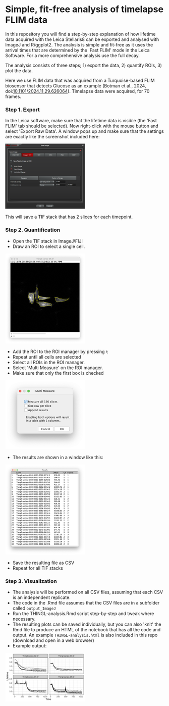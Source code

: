 # Simple, fit-free analysis of timelapse FLIM data

In this repository you will find a step-by-step explanation of how lifetime data acquired with the Leica Stellaris8 can be exported and analysed with ImageJ and R/ggplot2.
The analysis is simple and fit-free as it uses the arrival times that are determined by the 'Fast FLIM' mode in the Leica Software. For a more comprehensive analysis use the full decay.

The analysis consists of three steps; 1) export the data, 2) quantify ROIs, 3) plot the data.

Here we use FLIM data that was acquired from a Turquoise-based FLIM biosensor that detects Glucose as an example (Botman et al., 2024, doi:[10.1101/2024.11.29.626064](https://doi.org/10.1101/2024.11.29.626064)). Timelapse data were acquired, for 70 frames.

### Step 1. Export

In the Leica software, make sure that the lifetime data is visible (the 'Fast FLIM' tab should be selected). Now right-click with the mouse button and select 'Export Raw Data'.
A window pops up and make sure that the settings are exactly like the screenshot included here:

<img src="Screenshots/Screenshot-Stellaris.PNG" width=50%>

This will save a TIF stack that has 2 slices for each timepoint.



### Step 2. Quantification

- Open the TIF stack in ImageJ/FIJI
- Draw an ROI to select a single cell.

<img src="Screenshots/Screenshot-ROIs.png" width=50%>
        
- Add the ROI to the ROI manager by pressing `t`
- Repeat until all cells are selected
- Select all ROIs in the ROI manager.
- Select 'Multi Measure' on the ROI manager.
- Make sure that only the first box is checked

<img src="Screenshots/Screenshot-MultiMeasure.png" width=50%>

- The results are shown in a window like this:

<img src="Screenshots/Screenshot-Results.png" width=50%>

- Save the resulting file as CSV
- Repeat for all TIF stacks

### Step 3. Visualization

- The analysis will be performed on all CSV files, assuming that each CSV is an independent replicate.
- The code in the .Rmd file assumes that the CSV files are in a subfolder called `output_ImageJ`
- Run the THINGL-analysis.Rmd script step-by-step and tweak where necessary.
- The resulting plots can be saved individually, but you can also 'knit' the Rmd file to produce an HTML of the notebook that has all the code and output. An example `THINGL-analysis.html` is also included in this repo (download and open in a web browser)
- Example output:

<img src="output_R/Plot_lifetime_timelapse.png" width=50%>



